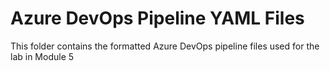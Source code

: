 # Azure DevOps Pipeline YAML Files
This folder contains the formatted Azure DevOps pipeline files used for the lab in Module 5
